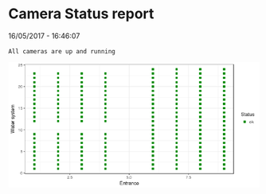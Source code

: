 Camera Status report
================
16/05/2017 - 16:46:07

    All cameras are up and running

![](camreport_files/figure-markdown_github/unnamed-chunk-2-1.png)
